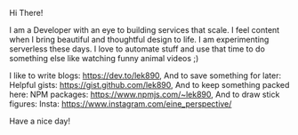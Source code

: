 Hi There!

I am a Developer with an eye to building services that scale. I feel content when I bring beautiful and thoughtful design to 
life. I am experimenting serverless these days. I love to automate stuff and use that time to do something else like watching funny animal videos ;)

I like to write blogs: https://dev.to/lek890,
And to save something for later: Helpful gists: https://gist.github.com/lek890,
And to keep something packed here: NPM packages: https://www.npmjs.com/~lek890,
And to draw stick figures: Insta: https://www.instagram.com/eine_perspective/

Have a nice day!

